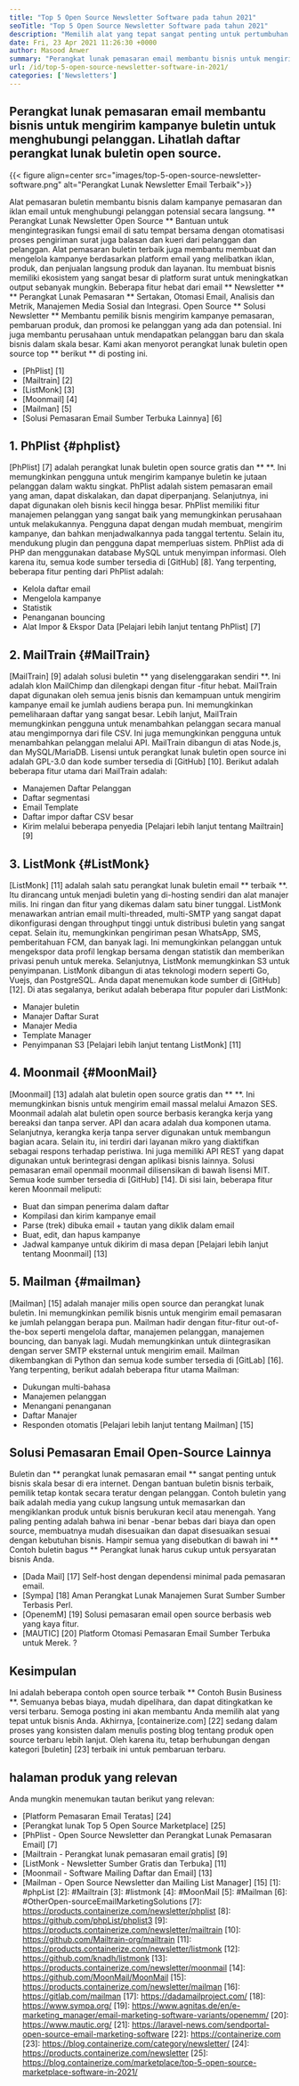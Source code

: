 ```yaml
---
title: "Top 5 Open Source Newsletter Software pada tahun 2021" 
seoTitle: "Top 5 Open Source Newsletter Software pada tahun 2021" 
description: "Memilih alat yang tepat sangat penting untuk pertumbuhan bisnis. Kami memiliki daftar ringkas dari perangkat lunak buletin open source email terbaik." 
date: Fri, 23 Apr 2021 11:26:30 +0000
author: Masood Anwer
summary: "Perangkat lunak pemasaran email membantu bisnis untuk mengirim kampanye buletin untuk menghubungi pelanggan. Lihatlah daftar perangkat lunak buletin open source." 
url: /id/top-5-open-source-newsletter-software-in-2021/
categories: ['Newsletters']
---
```


## Perangkat lunak pemasaran email membantu bisnis untuk mengirim kampanye buletin untuk menghubungi pelanggan. Lihatlah daftar perangkat lunak buletin open source.

{{< figure align=center src="images/top-5-open-source-newsletter-software.png" alt="Perangkat Lunak Newsletter Email Terbaik">}}

Alat pemasaran buletin membantu bisnis dalam kampanye pemasaran dan iklan email untuk menghubungi pelanggan potensial secara langsung. ** Perangkat Lunak Newsletter Open Source ** Bantuan untuk mengintegrasikan fungsi email di satu tempat bersama dengan otomatisasi proses pengiriman surat juga balasan dan kueri dari pelanggan dan pelanggan. Alat pemasaran buletin terbaik juga membantu membuat dan mengelola kampanye berdasarkan platform email yang melibatkan iklan, produk, dan penjualan langsung produk dan layanan. Itu membuat bisnis memiliki ekosistem yang sangat besar di platform surat untuk meningkatkan output sebanyak mungkin. Beberapa fitur hebat dari email ** Newsletter ** ** Perangkat Lunak Pemasaran ** Sertakan, Otomasi Email, Analisis dan Metrik, Manajemen Media Sosial dan Integrasi.
Open Source ** Solusi Newsletter ** Membantu pemilik bisnis mengirim kampanye pemasaran, pembaruan produk, dan promosi ke pelanggan yang ada dan potensial. Ini juga membantu perusahaan untuk mendapatkan pelanggan baru dan skala bisnis dalam skala besar. Kami akan menyorot perangkat lunak buletin open source top ** berikut ** di posting ini.
  * [PhPlist] [1]
  * [Mailtrain] [2]
  * [ListMonk] [3]
  * [Moonmail] [4]
  * [Mailman] [5]
  * [Solusi Pemasaran Email Sumber Terbuka Lainnya] [6]

## 1. PhPlist {#phplist}
[PhPlist] [7] adalah perangkat lunak buletin open source gratis dan ** **. Ini memungkinkan pengguna untuk mengirim kampanye buletin ke jutaan pelanggan dalam waktu singkat. PhPlist adalah sistem pemasaran email yang aman, dapat diskalakan, dan dapat diperpanjang. Selanjutnya, ini dapat digunakan oleh bisnis kecil hingga besar. PhPlist memiliki fitur manajemen pelanggan yang sangat baik yang memungkinkan perusahaan untuk melakukannya. Pengguna dapat dengan mudah membuat, mengirim kampanye, dan bahkan menjadwalkannya pada tanggal tertentu. Selain itu, mendukung plugin dan pengguna dapat memperluas sistem. PhPlist ada di PHP dan menggunakan database MySQL untuk menyimpan informasi. Oleh karena itu, semua kode sumber tersedia di [GitHub] [8].
Yang terpenting, beberapa fitur penting dari PhPlist adalah:
  * Kelola daftar email
  * Mengelola kampanye
  * Statistik
  * Penanganan bouncing
  * Alat Impor & Ekspor Data
[Pelajari lebih lanjut tentang PhPlist] [7]

## 2. MailTrain {#MailTrain}
[MailTrain] [9] adalah solusi buletin ** yang diselenggarakan sendiri **. Ini adalah klon MailChimp dan dilengkapi dengan fitur -fitur hebat. MailTrain dapat digunakan oleh semua jenis bisnis dan kemampuan untuk mengirim kampanye email ke jumlah audiens berapa pun. Ini memungkinkan pemeliharaan daftar yang sangat besar. Lebih lanjut, MailTrain memungkinkan pengguna untuk menambahkan pelanggan secara manual atau mengimpornya dari file CSV. Ini juga memungkinkan pengguna untuk menambahkan pelanggan melalui API. MailTrain dibangun di atas Node.js, dan MySQL/MariaDB. Lisensi untuk perangkat lunak buletin open source ini adalah GPL-3.0 dan kode sumber tersedia di [GitHub] [10].
Berikut adalah beberapa fitur utama dari MailTrain adalah:
  * Manajemen Daftar Pelanggan
  * Daftar segmentasi
  * Email Template
  * Daftar impor daftar CSV besar
  * Kirim melalui beberapa penyedia
[Pelajari lebih lanjut tentang Mailtrain] [9]

## 3. ListMonk {#ListMonk}
[ListMonk] [11] adalah salah satu perangkat lunak buletin email ** terbaik **. Itu dirancang untuk menjadi buletin yang di-hosting sendiri dan alat manajer milis. Ini ringan dan fitur yang dikemas dalam satu biner tunggal. ListMonk menawarkan antrian email multi-threaded, multi-SMTP yang sangat dapat dikonfigurasi dengan throughput tinggi untuk distribusi buletin yang sangat cepat. Selain itu, memungkinkan pengiriman pesan WhatsApp, SMS, pemberitahuan FCM, dan banyak lagi. Ini memungkinkan pelanggan untuk mengekspor data profil lengkap bersama dengan statistik dan memberikan privasi penuh untuk mereka. Selanjutnya, ListMonk memungkinkan S3 untuk penyimpanan. ListMonk dibangun di atas teknologi modern seperti Go, Vuejs, dan PostgreSQL. Anda dapat menemukan kode sumber di [GitHub] [12].
Di atas segalanya, berikut adalah beberapa fitur populer dari ListMonk:
  * Manajer buletin
  * Manajer Daftar Surat
  * Manajer Media
  * Template Manager
  * Penyimpanan S3
[Pelajari lebih lanjut tentang ListMonk] [11]

## 4. Moonmail {#MoonMail}
[Moonmail] [13] adalah alat buletin open source gratis dan ** **. Ini memungkinkan bisnis untuk mengirim email massal melalui Amazon SES. Moonmail adalah alat buletin open source berbasis kerangka kerja yang bereaksi dan tanpa server. API dan acara adalah dua komponen utama. Selanjutnya, kerangka kerja tanpa server digunakan untuk membangun bagian acara. Selain itu, ini terdiri dari layanan mikro yang diaktifkan sebagai respons terhadap peristiwa. Ini juga memiliki API REST yang dapat digunakan untuk berintegrasi dengan aplikasi bisnis lainnya. Solusi pemasaran email openmail moonmail dilisensikan di bawah lisensi MIT. Semua kode sumber tersedia di [GitHub] [14].
Di sisi lain, beberapa fitur keren Moonmail meliputi:
  * Buat dan simpan penerima dalam daftar
  * Kompilasi dan kirim kampanye email
  * Parse (trek) dibuka email + tautan yang diklik dalam email
  * Buat, edit, dan hapus kampanye
  * Jadwal kampanye untuk dikirim di masa depan
[Pelajari lebih lanjut tentang Moonmail] [13]

## 5. Mailman {#mailman}
[Mailman] [15] adalah manajer milis open source dan perangkat lunak buletin. Ini memungkinkan pemilik bisnis untuk mengirim email pemasaran ke jumlah pelanggan berapa pun. Mailman hadir dengan fitur-fitur out-of-the-box seperti mengelola daftar, manajemen pelanggan, manajemen bouncing, dan banyak lagi. Mudah memungkinkan untuk diintegrasikan dengan server SMTP eksternal untuk mengirim email. Mailman dikembangkan di Python dan semua kode sumber tersedia di [GitLab] [16].
Yang terpenting, berikut adalah beberapa fitur utama Mailman:
  * Dukungan multi-bahasa
  * Manajemen pelanggan
  * Menangani penanganan
  * Daftar Manajer
  * Responden otomatis
[Pelajari lebih lanjut tentang Mailman] [15]

## Solusi Pemasaran Email Open-Source Lainnya
Buletin dan ** perangkat lunak pemasaran email ** sangat penting untuk bisnis skala besar di era internet. Dengan bantuan buletin bisnis terbaik, pemilik tetap kontak secara teratur dengan pelanggan. Contoh buletin yang baik adalah media yang cukup langsung untuk memasarkan dan mengiklankan produk untuk bisnis berukuran kecil atau menengah. Yang paling penting adalah bahwa ini benar -benar bebas dari biaya dan open source, membuatnya mudah disesuaikan dan dapat disesuaikan sesuai dengan kebutuhan bisnis. Hampir semua yang disebutkan di bawah ini ** Contoh buletin bagus ** Perangkat lunak harus cukup untuk persyaratan bisnis Anda.
  * [Dada Mail] [17] Self-host dengan dependensi minimal pada pemasaran email.
  * [Sympa] [18] Aman Perangkat Lunak Manajemen Surat Sumber Sumber Terbasis Perl.
  * [OpenemM] [19] Solusi pemasaran email open source berbasis web yang kaya fitur.
  * [MAUTIC] [20] Platform Otomasi Pemasaran Email Sumber Terbuka untuk Merek.
  ?

## Kesimpulan
Ini adalah beberapa contoh open source terbaik ** Contoh Busin Business **. Semuanya bebas biaya, mudah dipelihara, dan dapat ditingkatkan ke versi terbaru. Semoga posting ini akan membantu Anda memilih alat yang tepat untuk bisnis Anda.
Akhirnya, [containerize.com] [22] sedang dalam proses yang konsisten dalam menulis posting blog tentang produk open source terbaru lebih lanjut. Oleh karena itu, tetap berhubungan dengan kategori [buletin] [23] terbaik ini untuk pembaruan terbaru.

## halaman produk yang relevan
Anda mungkin menemukan tautan berikut yang relevan:
  * [Platform Pemasaran Email Teratas] [24]
  * [Perangkat lunak Top 5 Open Source Marketplace] [25]
  * [PhPlist - Open Source Newsletter dan Perangkat Lunak Pemasaran Email] [7]
  * [Mailtrain - Perangkat lunak pemasaran email gratis] [9]
  * [ListMonk - Newsletter Sumber Gratis dan Terbuka] [11]
  * [Moonmail - Software Mailing Daftar dan Email] [13]
  * [Mailman - Open Source Newsletter dan Mailing List Manager] [15]
[1]: #phpList
[2]: #Mailtrain
[3]: #listmonk
[4]: #MoonMail
[5]: #Mailman
[6]: #OtherOpen-sourceEmailMarketingSolutions
[7]: https://products.containerize.com/newsletter/phplist
[8]: https://github.com/phpList/phplist3
[9]: https://products.containerize.com/newsletter/mailtrain
[10]: https://github.com/Mailtrain-org/mailtrain
[11]: https://products.containerize.com/newsletter/listmonk
[12]: https://github.com/knadh/listmonk
[13]: https://products.containerize.com/newsletter/moonmail
[14]: https://github.com/MoonMail/MoonMail
[15]: https://products.containerize.com/newsletter/mailman
[16]: https://gitlab.com/mailman
[17]: https://dadamailproject.com/
[18]: https://www.sympa.org/
[19]: https://www.agnitas.de/en/e-marketing_manager/email-marketing-software-variants/openemm/
[20]: https://www.mautic.org/
[21]: https://laravel-news.com/sendportal-open-source-email-marketing-software
[22]: https://containerize.com
[23]: https://blog.containerize.com/category/newsletter/
[24]: https://products.containerize.com/newsletter
[25]: https://blog.containerize.com/marketplace/top-5-open-source-marketplace-software-in-2021/
